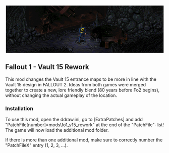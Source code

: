 <p align="center"><img src="fo1_v15_rework.png" alt="Fallout 1 Vault 15 Rework"/></p>

Fallout 1 - Vault 15 Rework
-----------------

This mod changes the Vault 15 entrance maps to be more in line with the Vault 15 design in FALLOUT 2. Ideas from both games were merged together to create a new, lore friendly blend (80 years before Fo2 begins), without changing the actual gameplay of the location.

### Installation
To use this mod, open the ddraw.ini, go to [ExtraPatches] and add "PatchFile[number]=mods\fo1_v15_rework" at the end of the "PatchFile"-list!
The game will now load the additional mod folder.

If there is more than one additional mod, make sure to correctly number the "PatchFileX" entry (1, 2, 3, ...).
